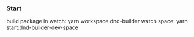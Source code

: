 ### Start ###
build package in watch: yarn workspace dnd-builder watch
space: yarn start:dnd-builder-dev-space